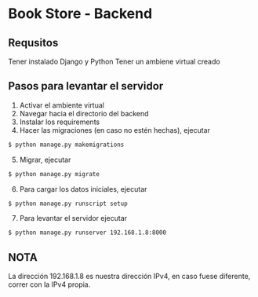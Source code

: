# Book Store - Backend

## Requsitos
Tener instalado Django y Python
Tener un ambiene virtual creado

## Pasos para levantar el servidor
1. Activar el ambiente virtual
2. Navegar hacia el directorio del backend
3. Instalar los requirements
4. Hacer las migraciones (en caso no estén hechas), ejecutar 
```bash
$ python manage.py makemigrations
```
5. Migrar, ejecutar
```bash
$ python manage.py migrate
```
6. Para cargar los datos iniciales, ejecutar
```bash
$ python manage.py runscript setup
```
7. Para levantar el servidor ejecutar
```bash
$ python manage.py runserver 192.168.1.8:8000
```

## NOTA
La dirección 192.168.1.8 es nuestra dirección IPv4, en caso fuese diferente, correr con la IPv4 propia.
